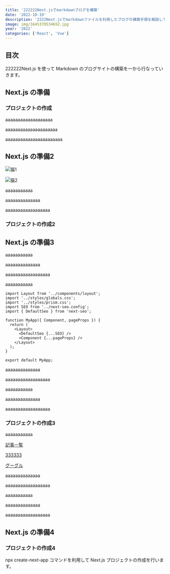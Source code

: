 ```yaml
---
title: '222222Next.jsでmarkdownブログを構築'
date: '2022-10-19'
description: '2222Next.jsでmarkdownファイルを利用したブログの構築手順を解説しています。'
image: img/1645370534692.jpg
year: '2022'
categories: ['React', 'Vue']
---
```


## 目次

222222Next.js を使って Markdown のブログサイトの構築を一から行なっていきます。

## Next.js の準備

### プロジェクトの作成
aaaaaaaaaaaaaaaaaaa

aaaaaaaaaaaaaaaaaaaaa

aaaaaaaaaaaaaaaaaaaaaaa

## Next.js の準備2

![猫1](https://blog-next-barcode.vercel.app/img/shutterstock_259729697.jpg)

![猫2](https://blog-next-barcode.vercel.app/img/neko1.jpeg)

aaaaaaaaaaa

aaaaaaaaaaaaaa

aaaaaaaaaaaaaaaaaa

### プロジェクトの作成2

## Next.js の準備3

aaaaaaaaaaa

aaaaaaaaaaaaaa

aaaaaaaaaaaaaaaaaa

aaaaaaaaaaa

```js[class="line-numbers"]
import Layout from '../components/layout';
import '../styles/globals.css';
import '../styles/prism.css';
import SEO from '../next-seo.config';
import { DefaultSeo } from 'next-seo';

function MyApp({ Component, pageProps }) {
  return (
    <Layout>
      <DefaultSeo {...SEO} />
      <Component {...pageProps} />
    </Layout>
  );
}

export default MyApp;
```

aaaaaaaaaaaaaa

aaaaaaaaaaaaaaaaaa

aaaaaaaaaaa

aaaaaaaaaaaaaa

aaaaaaaaaaaaaaaaaa

### プロジェクトの作成3

aaaaaaaaaaa

[記事一覧](/blog/search/all/all)

[333333](/blog/2022_0419)

[グーグル](https://www.google.co.jp/)

aaaaaaaaaaaaaa

aaaaaaaaaaaaaaaaaa

aaaaaaaaaaa

aaaaaaaaaaaaaa

aaaaaaaaaaaaaaaaaa

## Next.js の準備4

### プロジェクトの作成4

npx create-next-app コマンドを利用して Next.js プロジェクトの作成を行います。